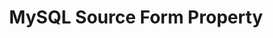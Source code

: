 ---
content-type: "api-form"
form-type: "source"
key: "source-form-properties-mysql-object"

title: "MySQL Source Form Property"
api-type: "mysql"
display-name: "MySQL"

source-type: "database"
docs-name: "mysql"
db-type: "mysql"

description: ""
uses-common-fields: true
---